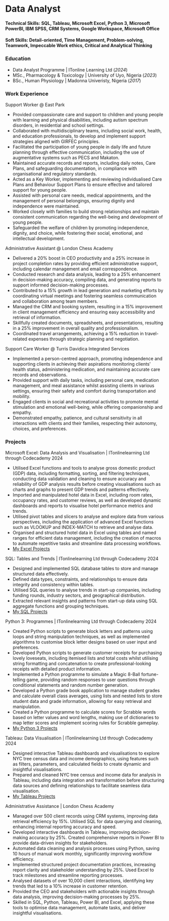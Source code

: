 # Data Analyst

#### Technical Skills: SQL, Tableau, Microsoft Excel, Python 3, Microsoft PowerBI, IBM SPSS, CRM Systems, Google Workspace, Microsoft Office

#### Soft Skills: Detail-oriented, Time Management, Problem-solving, Teamwork, Impeccable Work ethics, Critical and Analytical Thinking

### Education
- Data Analyst Programme | ITonline Learning Ltd (_2024_)
- MSc., Pharmacology & Toxicology | University of Uyo, Nigeria (_2023_)
- BSc., Human Physiology | Madonna Univeristy, Nigeria (_2017_)

### Work Experience
Support Worker @ East Park
- Provided compassionate care and support to children and young people with learning and physical disabilities, including autism spectrum disorders, in residential and school settings.
- Collaborated with multidisciplinary teams, including social work, health, and education professionals, to develop and implement support strategies aligned with GIRFEC principles.
- Facilitated the participation of young people in daily life and future planning through effective communication, including the use of augmentative systems such as PECS and Makaton.
- Maintained accurate records and reports, including daily notes, Care Plans, and safeguarding documentation, in compliance with organisational and regulatory standards.
- Acted as a Key Worker, implementing and reviewing individualised Care Plans and Behaviour Support Plans to ensure effective and tailored support for young people.
- Assisted with personal care needs, medical appointments, and the management of personal belongings, ensuring dignity and independence were maintained.
- Worked closely with families to build strong relationships and maintain consistent communication regarding the well-being and development of young people.
- Safeguarded the welfare of children by promoting independence, dignity, and choice, while fostering their social, emotional, and intellectual development.

Administrative Assistant @ London Chess Academy
- Delivered a 20% boost in CEO productivity and a 25% increase in project completion rates by providing efficient administrative support, including calendar management and email correspondence.
- Conducted research and data analysis, leading to a 25% enhancement in decision-making accuracy, compiling data, and generating reports to support informed decision-making processes.
- Contributed to a 15% growth in lead generation and marketing efforts by coordinating virtual meetings and fostering seamless communication and collaboration among team members.
- Managed the CRM and booking system, resulting in a 15% improvement in client management efficiency and ensuring easy accessibility and retrieval of information.
- Skillfully created documents, spreadsheets, and presentations, resulting in a 25% improvement in overall quality and professionalism.
- Coordinated travel arrangements, achieving a 15% reduction in travel-related expenses through strategic planning and negotiation.

Support Care Worker @ Turris Davidica Integrated Services
- Implemented a person-centred approach, promoting independence and supporting clients in achieving their aspirations monitoring clients' health status, administering medication, and maintaining accurate care records and observations.
- Provided support with daily tasks, including personal care, medication management, and meal assistance whilst assisting clients in various settings, ensuring their safety and comfort during transportation and mobility.
- Engaged clients in social and recreational activities to promote mental stimulation and emotional well-being, while offering companionship and empathy.
- Demonstrated empathy, patience, and cultural sensitivity in all interactions with clients and their families, respecting their autonomy, choices, and preferences.

### Projects
Microsoft Excel: Data Analysis and Visualisation | ITonlinelearning Ltd through Codecademy                                                                     2024
- Utilised Excel functions and tools to analyse gross domestic product (GDP) data, including formatting, sorting, and filtering techniques, conducting data validation and cleaning to ensure accuracy and reliability of GDP analysis results before creating visualisations such as charts and graphs to present GDP trends and patterns effectively.
- Imported and manipulated hotel data in Excel, including room rates, occupancy rates, and customer reviews, as well as developed dynamic dashboards and reports to visualise hotel performance metrics and trends.
- Utilised pivot tables and slicers to analyse and explore data from various perspectives, including the application of advanced Excel functions such as VLOOKUP and INDEX-MATCH to retrieve and analyse data.
- Organised and structured hotel data in Excel using tables and named ranges for efficient data management, including the creation of macros to automate repetitive tasks and streamline data processing workflows.
- [My Excel Projects](https://drive.google.com/drive/folders/13LHSnhyXNNt_6tB7bXAQvEW89MC2rK8z?usp=drive_link)

SQL: Tables and Trends | ITonlinelearning Ltd through Codecademy                                                                                              2024
- Designed and implemented SQL database tables to store and manage structured data effectively.
- Defined data types, constraints, and relationships to ensure data integrity and consistency within tables.
- Utilised SQL queries to analyse trends in start-up companies, including funding rounds, industry sectors, and geographical distribution.
- Extracted relevant insights and patterns from start-up data using SQL aggregate functions and grouping techniques.
- [My SQL Projects]()

Python 3: Programmes | ITonlinelearning Ltd through Codecademy                                                                                                2024
- Created Python scripts to generate block letters and patterns using loops and string manipulation techniques, as well as implemented algorithms to customise block letter designs based on user input and preferences.
- Developed Python scripts to generate customer receipts for purchasing lovely loveseats, including itemised lists and total costs whilst utilising string formatting and concatenation to create professional-looking receipts with detailed product information.
- Implemented a Python programme to simulate a Magic 8-Ball fortune-telling game, providing random responses to user questions through conditional statements and random number generation.
- Developed a Python grade book application to manage student grades and calculate overall class averages, using lists and nested lists to store student data and grade information, allowing for easy retrieval and manipulation.
- Created a Python programme to calculate scores for Scrabble words based on letter values and word lengths, making use of dictionaries to map letter scores and implement scoring rules for Scrabble gameplay.
- [My Python 3 Projects](https://www.codecademy.com/workspaces/663602bbfbc6c34f924618dd)

Tableau: Data Visualisation | ITonlinelearning Ltd through Codecademy                                                                                       2024
- Designed interactive Tableau dashboards and visualisations to explore NYC tree census data and income demographics, using features such as filters, parameters, and calculated fields to create dynamic and insightful visualisations.
- Prepared and cleaned NYC tree census and income data for analysis in Tableau, including data integration and transformation before structuring data sources and defining relationships to facilitate seamless data visualisation.
- [My Tableau Projects](https://public.tableau.com/app/profile/michael.nnumolu/vizzes)

Administrative Assistance | London Chess Academy
- Managed over 500 client records using CRM systems, improving data retrieval efficiency by 15%. Utilised SQL for data querying and cleaning, enhancing internal reporting accuracy and speed.
- Developed interactive dashboards in Tableau, improving decision-making accuracy by 25%. Created comprehensive reports in Power BI to provide data-driven insights for stakeholders.
- Automated data cleaning and analysis processes using Python, saving 10 hours of manual work monthly, significantly improving workflow efficiency.
- Implemented structured project documentation practices, increasing report clarity and stakeholder understanding by 25%. Used Excel to track milestones and streamline reporting processes.
- Analysed datasets of over 10,000 client interactions, identifying key trends that led to a 10% increase in customer retention.
- Provided the CEO and stakeholders with actionable insights through data analysis, improving decision-making processes by 25%.
- Skilled in SQL, Python, Tableau, Power BI, and Excel, applying these tools to optimise data management, automate tasks, and deliver insightful visualisations.

